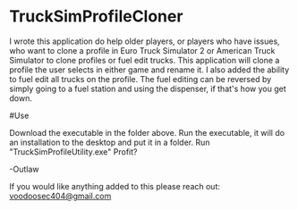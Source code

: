 # TruckSimProfileCloner

I wrote this application do help older players, or players who have issues, who want to clone a profile in Euro Truck Simulator 2 or American Truck Simulator to clone profiles or fuel edit trucks. This application will clone a profile the user selects in either game and rename it. I also added the ability to fuel edit all trucks on the profile. The fuel editing can be reversed by simply going to a fuel station and using the dispenser, if that's how you get down.


#Use

Download the executable in the folder above.
Run the executable, it will do an installation to the desktop and put it in a folder.
Run "TruckSimProfileUtility.exe"
Profit?

-Outlaw

If you would like anything added to this please reach out: voodoosec404@gmail.com
